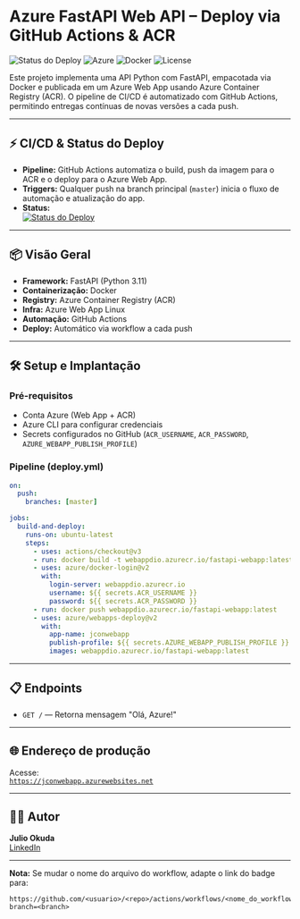 # Azure FastAPI Web API – Deploy via GitHub Actions & ACR

![Status do Deploy](https://github.com/Jcnok/azure-web-api/actions/workflows/deploy.yml/badge.svg?branch=master)
![Azure](https://img.shields.io/badge/Azure-WebApp-blue)
![Docker](https://img.shields.io/badge/Docker-Container-green)
![License](https://img.shields.io/badge/license-MIT-brightgreen)

Este projeto implementa uma API Python com FastAPI, empacotada via Docker e publicada em um Azure Web App usando Azure Container Registry (ACR). O pipeline de CI/CD é automatizado com GitHub Actions, permitindo entregas contínuas de novas versões a cada push.

***

## ⚡️ CI/CD & Status do Deploy

- **Pipeline:** GitHub Actions automatiza o build, push da imagem para o ACR e o deploy para o Azure Web App.
- **Triggers:** Qualquer push na branch principal (`master`) inicia o fluxo de automação e atualização do app.
- **Status:**  
  [![Status do Deploy](https://github.com/Jcnok/azure-web-api/actions/workflows/deploy.yml/badge.svg)](https://github.com/Jcnok/azure-web-api/actions/workflows/deploy.yml)  

***

## 📦 Visão Geral

- **Framework:** FastAPI (Python 3.11)
- **Containerização:** Docker
- **Registry:** Azure Container Registry (ACR)
- **Infra:** Azure Web App Linux
- **Automação:** GitHub Actions
- **Deploy:** Automático via workflow a cada push

***

## 🛠️ Setup e Implantação

### Pré-requisitos

- Conta Azure (Web App + ACR)
- Azure CLI para configurar credenciais
- Secrets configurados no GitHub (`ACR_USERNAME`, `ACR_PASSWORD`, `AZURE_WEBAPP_PUBLISH_PROFILE`)

### Pipeline (deploy.yml)

```yaml
on:
  push:
    branches: [master]

jobs:
  build-and-deploy:
    runs-on: ubuntu-latest
    steps:
      - uses: actions/checkout@v3
      - run: docker build -t webappdio.azurecr.io/fastapi-webapp:latest .
      - uses: azure/docker-login@v2
        with:
          login-server: webappdio.azurecr.io
          username: ${{ secrets.ACR_USERNAME }}
          password: ${{ secrets.ACR_PASSWORD }}
      - run: docker push webappdio.azurecr.io/fastapi-webapp:latest
      - uses: azure/webapps-deploy@v2
        with:
          app-name: jconwebapp
          publish-profile: ${{ secrets.AZURE_WEBAPP_PUBLISH_PROFILE }}
          images: webappdio.azurecr.io/fastapi-webapp:latest
```

***

## 📋 Endpoints

- `GET /` — Retorna mensagem "Olá, Azure!"

***

## 🌐 Endereço de produção

Acesse:  
[`https://jconwebapp.azurewebsites.net`](https://jconwebapp.azurewebsites.net)

***

## 👨‍💻 Autor

**Julio Okuda**  
[LinkedIn](https://www.linkedin.com/in/juliookuda/)

***

**Nota:** Se mudar o nome do arquivo do workflow, adapte o link do badge para:  
```
https://github.com/<usuario>/<repo>/actions/workflows/<nome_do_workflow>.yml/badge.svg?branch=<branch>
```

